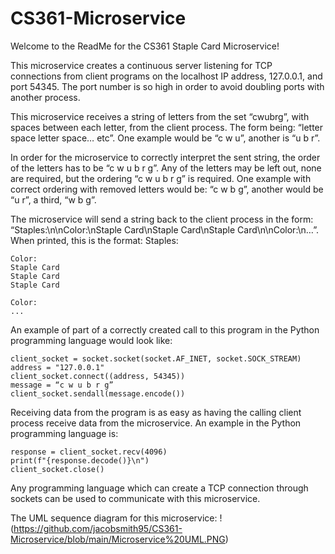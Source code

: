 # CS361-Microservice

Welcome to the ReadMe for the CS361 Staple Card Microservice!

This microservice creates a continuous server listening for TCP connections from client programs on the localhost IP address, 127.0.0.1, and port 54345. The port number is so high in order to avoid doubling ports with another process.

This microservice receives a string of letters from the set “cwubrg”, with spaces between each letter, from the client process. The form being: “letter space letter space… etc”. One example would be “c w u”, another is “u b r”.

In order for the microservice to correctly interpret the sent string, the order of the letters has to be “c w u b r g”. Any of the letters may be left out, none are required, but the ordering “c w u b r g” is required. One example with correct ordering with removed letters would be: “c w b g”, another would be “u r”, a third, “w b g”.

The microservice will send a string back to the client process in the form: “Staples:\n\nColor:\nStaple Card\nStaple Card\nStaple Card\n\nColor:\n…”. When printed, this is the format:
	Staples:

	Color:
	Staple Card
	Staple Card
	Staple Card

	Color:
	...

An example of part of a correctly created call to this program in the Python programming language would look like:

	client_socket = socket.socket(socket.AF_INET, socket.SOCK_STREAM)
	address = "127.0.0.1"
	client_socket.connect((address, 54345))
	message = “c w u b r g”
	client_socket.sendall(message.encode())

Receiving data from the program is as easy as having the calling client process receive data from the microservice. An example in the Python programming language is:

	response = client_socket.recv(4096)
	print(f"{response.decode()}\n")
	client_socket.close()

Any programming language which can create a TCP connection through sockets can be used to communicate with this microservice.

The UML sequence diagram for this microservice:
!(https://github.com/jacobsmith95/CS361-Microservice/blob/main/Microservice%20UML.PNG)
